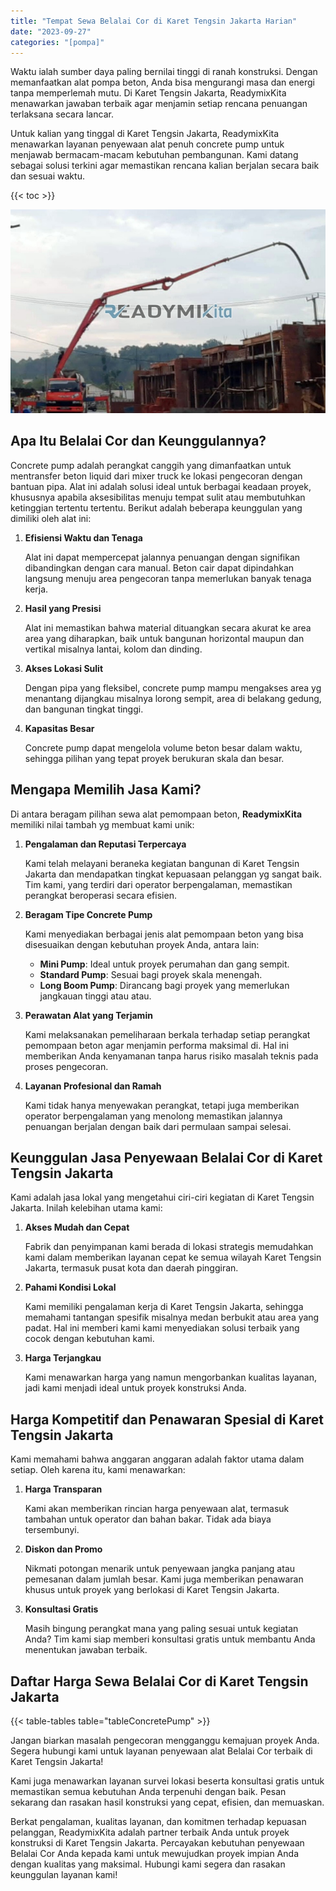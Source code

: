 ```yaml
---
title: "Tempat Sewa Belalai Cor di Karet Tengsin Jakarta Harian"
date: "2023-09-27"
categories: "[pompa]"
---
```


Waktu ialah sumber daya paling bernilai tinggi di ranah konstruksi. Dengan memanfaatkan alat pompa beton, Anda bisa mengurangi masa dan energi tanpa memperlemah mutu. Di Karet Tengsin Jakarta, ReadymixKita menawarkan jawaban terbaik agar menjamin setiap rencana penuangan terlaksana secara lancar.

Untuk kalian yang tinggal di Karet Tengsin Jakarta, ReadymixKita menawarkan layanan penyewaan alat penuh concrete pump untuk menjawab bermacam-macam kebutuhan pembangunan. Kami datang sebagai solusi terkini agar memastikan rencana kalian berjalan secara baik dan sesuai waktu.

{{< toc >}}

![Tempat Sewa Belalai Cor di Karet Tengsin Jakarta Harian](/images/pompa/sewa-pompa-04.jpg)

## Apa Itu Belalai Cor dan Keunggulannya?

Concrete pump adalah perangkat canggih yang dimanfaatkan untuk mentransfer beton liquid dari mixer truck ke lokasi pengecoran dengan bantuan pipa. Alat ini adalah solusi ideal untuk berbagai keadaan proyek, khususnya apabila aksesibilitas menuju tempat sulit atau membutuhkan ketinggian tertentu tertentu. Berikut adalah beberapa keunggulan yang dimiliki oleh alat ini:

1. **Efisiensi Waktu dan Tenaga**

   Alat ini dapat mempercepat jalannya penuangan dengan signifikan dibandingkan dengan cara manual. Beton cair dapat dipindahkan langsung menuju area pengecoran tanpa memerlukan banyak tenaga kerja.

2. **Hasil yang Presisi**

   Alat ini memastikan bahwa material dituangkan secara akurat ke area area yang diharapkan, baik untuk bangunan horizontal maupun dan vertikal misalnya lantai, kolom dan dinding.

3. **Akses Lokasi Sulit**

   Dengan pipa yang fleksibel, concrete pump mampu mengakses area yg menantang dijangkau misalnya lorong sempit, area di belakang gedung, dan bangunan tingkat tinggi.

4. **Kapasitas Besar**

   Concrete pump dapat mengelola volume beton besar dalam waktu, sehingga pilihan yang tepat proyek berukuran skala dan besar.

## Mengapa Memilih Jasa Kami?

Di antara beragam pilihan sewa alat pemompaan beton, **ReadymixKita** memiliki nilai tambah yg membuat kami unik:

1. **Pengalaman dan Reputasi Terpercaya**

   Kami telah melayani beraneka kegiatan bangunan di Karet Tengsin Jakarta dan mendapatkan tingkat kepuasaan pelanggan yg sangat baik. Tim kami, yang terdiri dari operator berpengalaman, memastikan perangkat beroperasi secara efisien.

2. **Beragam Tipe Concrete Pump**

   Kami menyediakan berbagai jenis alat pemompaan beton yang bisa disesuaikan dengan kebutuhan proyek Anda, antara lain:
   - **Mini Pump**: Ideal untuk proyek perumahan dan gang sempit.
   - **Standard Pump**: Sesuai bagi proyek skala menengah.
   - **Long Boom Pump**: Dirancang bagi proyek yang memerlukan jangkauan tinggi atau atau.

3. **Perawatan Alat yang Terjamin**

   Kami melaksanakan pemeliharaan berkala terhadap setiap perangkat pemompaan beton agar menjamin performa maksimal di. Hal ini memberikan Anda kenyamanan tanpa harus risiko masalah teknis pada proses pengecoran.

4. **Layanan Profesional dan Ramah**

   Kami tidak hanya menyewakan perangkat, tetapi juga memberikan operator berpengalaman yang menolong memastikan jalannya penuangan berjalan dengan baik dari permulaan sampai selesai.

## Keunggulan Jasa Penyewaan Belalai Cor di Karet Tengsin Jakarta

Kami adalah jasa lokal yang mengetahui ciri-ciri kegiatan di Karet Tengsin Jakarta. Inilah kelebihan utama kami:

1. **Akses Mudah dan Cepat**

   Fabrik dan penyimpanan kami berada di lokasi strategis memudahkan kami dalam memberikan layanan cepat ke semua wilayah Karet Tengsin Jakarta, termasuk pusat kota dan daerah pinggiran.

2. **Pahami Kondisi Lokal**

   Kami memiliki pengalaman kerja di Karet Tengsin Jakarta, sehingga memahami tantangan spesifik misalnya medan berbukit atau area yang padat. Hal ini memberi kami kami menyediakan solusi terbaik yang cocok dengan kebutuhan kami.

3. **Harga Terjangkau**

   Kami menawarkan harga yang namun mengorbankan kualitas layanan, jadi kami menjadi ideal untuk proyek konstruksi Anda.

## Harga Kompetitif dan Penawaran Spesial di Karet Tengsin Jakarta

Kami memahami bahwa anggaran anggaran adalah faktor utama dalam setiap. Oleh karena itu, kami menawarkan:

1. **Harga Transparan**

   Kami akan memberikan rincian harga penyewaan alat, termasuk tambahan untuk operator dan bahan bakar. Tidak ada biaya tersembunyi.

2. **Diskon dan Promo**

   Nikmati potongan menarik untuk penyewaan jangka panjang atau pemesanan dalam jumlah besar. Kami juga memberikan penawaran khusus untuk proyek yang berlokasi di Karet Tengsin Jakarta.

3. **Konsultasi Gratis**

   Masih bingung perangkat mana yang paling sesuai untuk kegiatan Anda? Tim kami siap memberi konsultasi gratis untuk membantu Anda menentukan jawaban terbaik.

## Daftar Harga Sewa Belalai Cor di Karet Tengsin Jakarta

{{< table-tables table="tableConcretePump" >}}

Jangan biarkan masalah pengecoran mengganggu kemajuan proyek Anda. Segera hubungi kami untuk layanan penyewaan alat Belalai Cor terbaik di Karet Tengsin Jakarta!

Kami juga menawarkan layanan survei lokasi beserta konsultasi gratis untuk memastikan semua kebutuhan Anda terpenuhi dengan baik. Pesan sekarang dan rasakan hasil konstruksi yang cepat, efisien, dan memuaskan.

Berkat pengalaman, kualitas layanan, dan komitmen terhadap kepuasan pelanggan, ReadymixKita adalah partner terbaik Anda untuk proyek konstruksi di Karet Tengsin Jakarta. Percayakan kebutuhan penyewaan Belalai Cor Anda kepada kami untuk mewujudkan proyek impian Anda dengan kualitas yang maksimal. Hubungi kami segera dan rasakan keunggulan layanan kami!
